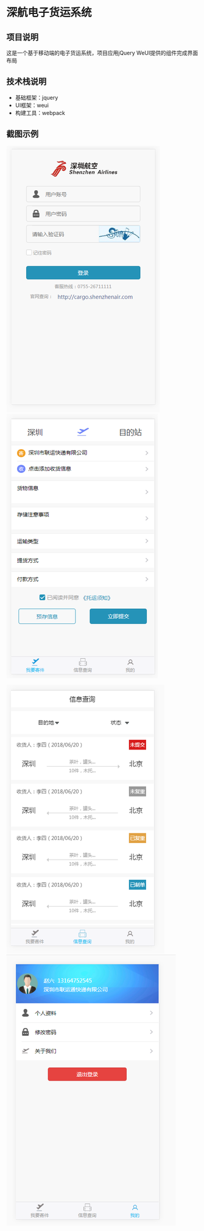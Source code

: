 # 深航电子货运系统

## 项目说明

这是一个基于移动端的电子货运系统，项目应用jQuery WeUI提供的组件完成界面布局

## 技术栈说明

* 基础框架：jquery
* UI框架：weui
* 构建工具：webpack

## 截图示例

![images](https://github.com/TiffanyHam/SHflightDemo/blob/master/readme_pig/img01.png)![images](https://github.com/TiffanyHam/SHflightDemo/blob/master/readme_pig/img02.png)

![images](https://github.com/TiffanyHam/SHflightDemo/blob/master/readme_pig/img03.png)![images](https://github.com/TiffanyHam/SHflightDemo/blob/master/readme_pig/img04.png)
